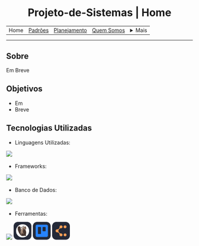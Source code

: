 <h1 align="center"> Projeto-de-Sistemas | Home</h1>

<table align="center">
    <tr>
        <td>Home</td>
        <td><a href="\docs\defaults.md">Padrões</a></td>
        <td><a href="\docs\plan.md">Planejamento</a></td>
        <td><a href="\docs\us.md">Quem Somos</a></td>
        <td>
            <details style="position: relative;">
                <summary>Mais</summary>
                <ul style="position: absolute; background: transparent; border: 1px solid #ccc; padding: 10px; list-style: none; border-radius: 10px">
                    <li><a href="\docs\contact.md">Contato</a></li>
                    <li><a href="\docs\sup.md">Suporte</a></li>
                    <li><a href="\docs\faq.md">FAQ</a></li>
                </ul>
            </details>
        </td>
    </tr>
</table>

<hr>

## Sobre

Em Breve 

## Objetivos

- Em
- Breve

## Tecnologias Utilizadas

- Linguagens Utilizadas:
<p>
  <a href="https://skillicons.dev">
    <img src="https://skillicons.dev/icons?i=python,dart,js,css,html" />
  </a>
</p>

- Frameworks:
<p>
  <a href="https://skillicons.dev">
    <img src="https://skillicons.dev/icons?i=django,flutter,tailwind" />
  </a>
</p>

- Banco de Dados:
<p>
  <a href="https://skillicons.dev"><img src="https://skillicons.dev/icons?i=mysql"/></a>
</p>

- Ferramentas:
<p>
  <a href="https://skillicons.dev"><img src="https://skillicons.dev/icons?i=vscode,figma,git" /></a>
  <img src="docs/icons/DBeaver-Dark.svg" width="48">
  <img src="docs/icons/Trello-Dark.svg" width="48">
  <img src="docs/icons/LucidChart-Dark.svg" width="48">
</p>

<!-- ## Licença

Este projeto está licenciado sob a Licença MIT - veja o arquivo [LICENSE](LICENSE) para mais detalhes. -->